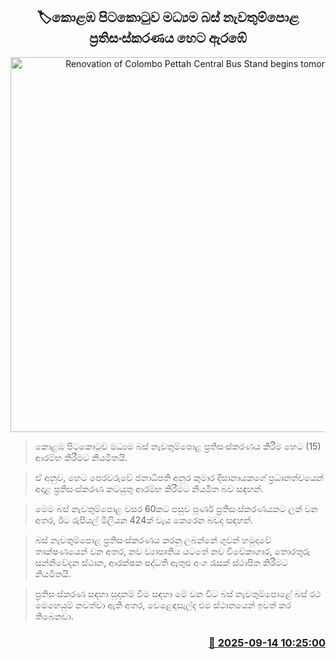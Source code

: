 <p align='center'><b><h2 align='center' title='Renovation of Colombo Pettah Central Bus Stand begins tomorrow'>🏷කොළඹ පිටකොටුව මධ්‍යම බස් නැවතුම්පොළ ප්‍රතිසංස්කරණය හෙට ඇරඹේ</h2></b></p>
<p align='center'><img src='https://helakuru.sgp1.cdn.digitaloceanspaces.com/esana/images/lib/sltb-bus.jpg' width='600' alt='Renovation of Colombo Pettah Central Bus Stand begins tomorrow'></p>

> කොළඹ පිටකොටුව මධ්‍යම බස් නැවතුම්පොළ ප්‍රතිසංස්කරණය කිරීම හෙට (15) ආරම්භ කිරීමට නියමිතයි.

> ඒ අනුව, හෙට පෙරවරුවේ ජනාධිපති අනුර කුමාර දිසානායකගේ ප්‍රධානත්වයෙන් අදාළ ප්‍රතිසංස්කරණ කටයුතු ආරම්භ කිරීමට නියමිත බව සඳහන්.

> මෙම බස් නැවතුම්පොළ වසර 60කට පසුව පූර්ණ ප්‍රතිසංස්කරණයකට ලක් වන අතර, ඊට රුපියල් මිලියන 424ක් වැය කෙරෙන බවද සඳහන්.

> බස් නැවතුම්පොළ ප්‍රතිසංස්කරණය කරනු ලබන්නේ ගුවන් හමුදාවේ තාක්ෂණයෙන් වන අතර, නව ව්‍යාපෘතිය යටතේ නව විවේකාගාර, තොරතුරු සන්නිවේදන ස්ථාන, ආරක්ෂක පද්ධති ඇතුළු අංග රැසක් ස්ථාපිත කිරීමට නියමිතයි.

> ප්‍රතිසංස්කරණ සඳහා සූදානම් වීම සඳහා මේ වන විට බස් නැවතුම්පොළේ බස් රථ මෙහෙයුම් නවත්වා ඇති අතර, වෙළෙඳසැල්ද එම ස්ථානයෙන් ඉවත් කර තිබෙනවා.



<h3 align='right'><a href='https://www.helakuru.lk/esana/p/113617/'>📅 2025-09-14 10:25:00</a></h3>
